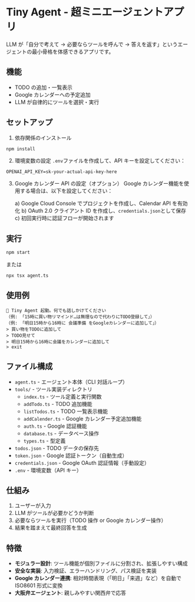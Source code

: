 # Tiny Agent - 超ミニエージェントアプリ

LLM が「自分で考えて → 必要ならツールを呼んで → 答えを返す」というエージェントの最小骨格を体感できるアプリです。

## 機能

- TODO の追加・一覧表示
- Google カレンダーへの予定追加
- LLM が自律的にツールを選択・実行

## セットアップ

1. 依存関係のインストール

```bash
npm install
```

2. 環境変数の設定
   `.env`ファイルを作成して、API キーを設定してください：

```
OPENAI_API_KEY=sk-your-actual-api-key-here
```

3. Google カレンダー API の設定（オプション）
   Google カレンダー機能を使用する場合は、以下を設定してください：

   a) Google Cloud Console でプロジェクトを作成し、Calendar API を有効化
   b) OAuth 2.0 クライアント ID を作成し、`credentials.json`として保存
   c) 初回実行時に認証フローが開始されます

## 実行

```bash
npm start
```

または

```bash
npx tsx agent.ts
```

## 使用例

```
🧭 Tiny Agent 起動。何でも話しかけてください
（例: 「15時に買い物リマインド…は無理なので代わりにTODO登録して」）
（例: 「明日15時から16時に 会議準備 をGoogleカレンダーに追加して」）
> 買い物をTODOに追加して
> TODO見せて
> 明日15時から16時に会議をカレンダーに追加して
> exit
```

## ファイル構成

- `agent.ts` - エージェント本体（CLI 対話ループ）
- `tools/` - ツール実装ディレクトリ
  - `index.ts` - ツール定義と実行関数
  - `addTodo.ts` - TODO 追加機能
  - `listTodos.ts` - TODO 一覧表示機能
  - `addCalender.ts` - Google カレンダー予定追加機能
  - `auth.ts` - Google 認証機能
  - `database.ts` - データベース操作
  - `types.ts` - 型定義
- `todos.json` - TODO データの保存先
- `token.json` - Google 認証トークン（自動生成）
- `credentials.json` - Google OAuth 認証情報（手動設定）
- `.env` - 環境変数（API キー）

## 仕組み

1. ユーザーが入力
2. LLM がツールが必要かどうか判断
3. 必要ならツールを実行（TODO 操作 or Google カレンダー操作）
4. 結果を踏まえて最終回答を生成

## 特徴

- **モジュラー設計**: ツール機能が個別ファイルに分割され、拡張しやすい構成
- **安全な実装**: 入力検証、エラーハンドリング、パス検証を実装
- **Google カレンダー連携**: 相対時間表現（「明日」「来週」など）を自動で ISO8601 形式に変換
- **大阪弁エージェント**: 親しみやすい関西弁で応答
